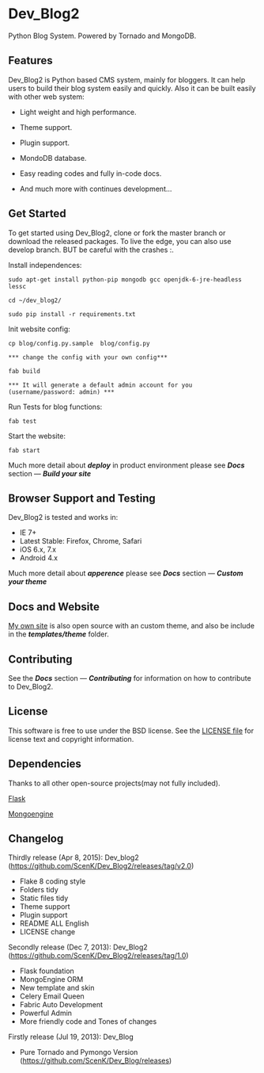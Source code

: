 Dev_Blog2
====

Python Blog System. Powered by Tornado and MongoDB.

Features
--------

Dev_Blog2 is Python based CMS system, mainly for bloggers. It can help users to build their blog system easily and quickly.  Also it can be built easily with other web system:

* Light weight and high performance.

* Theme support.

* Plugin support.

* MondoDB database.

* Easy reading codes and fully in-code docs.

* And much more with continues development…

Get Started
-----------

To get started using Dev_Blog2, clone or fork the master branch or download the released packages. To live the edge, you can also use develop branch. BUT be careful with the crashes :.


Install independences:

    sudo apt-get install python-pip mongodb gcc openjdk-6-jre-headless lessc

    cd ~/dev_blog2/

    sudo pip install -r requirements.txt

Init website config:

    cp blog/config.py.sample  blog/config.py

    *** change the config with your own config***

    fab build

    *** It will generate a default admin account for you (username/password: admin) ***

Run Tests for blog functions:

    fab test

Start the website:

    fab start

Much more detail about ***deploy*** in product environment please see ***Docs*** section — ***Build your site***



Browser Support and Testing
---------------------------

Dev_Blog2 is tested and works in:

* IE 7+
* Latest Stable: Firefox, Chrome, Safari
* iOS 6.x, 7.x
* Android 4.x

Much more detail about ***apperence*** please see ***Docs*** section — ***Custom your theme***

Docs and Website
----------------

[My own site](http://tuzii.me) is also open source with an custom theme, and also be include in the ***templates/theme*** folder.

Contributing
------------

See the  ***Docs*** section — ***Contributing*** for information on how to contribute to Dev_Blog2.


License
-------

This software is free to use under the BSD license.
See the [LICENSE file][] for license text and copyright information.

[LICENSE file]: https://github.com/ScenK/Dev_Blog2/blob/master/LICENSE

Dependencies
-------

Thanks to all other open-source projects(may not fully included).

[Flask](https://github.com/mitsuhiko/flask)

[Mongoengine](https://github.com/MongoEngine/mongoengine)


Changelog
-------

Thirdly release (Apr 8, 2015): Dev_blog2 (https://github.com/ScenK/Dev_Blog2/releases/tag/v2.0)
  
 + Flake 8 coding style
 + Folders tidy
 + Static files tidy
 + Theme support
 + Plugin support
 + README ALL English
 + LICENSE change

Secondly release (Dec 7, 2013): Dev_Blog2 (https://github.com/ScenK/Dev_Blog2/releases/tag/1.0)

 + Flask foundation
 + MongoEngine ORM
 + New template and skin
 + Celery Email Queen
 + Fabric Auto Development
 + Powerful Admin
 + More friendly code and Tones of changes

Firstly release (Jul 19, 2013):  Dev_Blog

+ Pure Tornado and Pymongo Version (https://github.com/ScenK/Dev_Blog/releases) 
